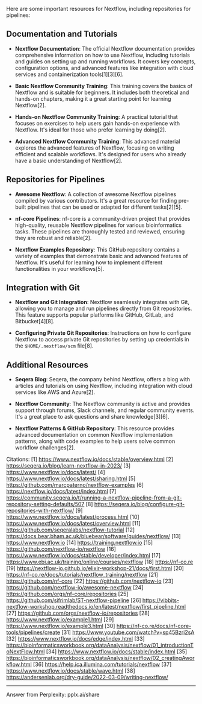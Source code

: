 Here are some important resources for Nextflow, including repositories for pipelines:

## Documentation and Tutorials

- **Nextflow Documentation**: The official Nextflow documentation provides comprehensive information on how to use Nextflow, including tutorials and guides on setting up and running workflows. It covers key concepts, configuration options, and advanced features like integration with cloud services and containerization tools[1][3][6].

- **Basic Nextflow Community Training**: This training covers the basics of Nextflow and is suitable for beginners. It includes both theoretical and hands-on chapters, making it a great starting point for learning Nextflow[2].

- **Hands-on Nextflow Community Training**: A practical tutorial that focuses on exercises to help users gain hands-on experience with Nextflow. It's ideal for those who prefer learning by doing[2].

- **Advanced Nextflow Community Training**: This advanced material explores the advanced features of Nextflow, focusing on writing efficient and scalable workflows. It's designed for users who already have a basic understanding of Nextflow[2].

## Repositories for Pipelines

- **Awesome Nextflow**: A collection of awesome Nextflow pipelines compiled by various contributors. It's a great resource for finding pre-built pipelines that can be used or adapted for different tasks[2][5].

- **nf-core Pipelines**: nf-core is a community-driven project that provides high-quality, reusable Nextflow pipelines for various bioinformatics tasks. These pipelines are thoroughly tested and reviewed, ensuring they are robust and reliable[2].

- **Nextflow Examples Repository**: This GitHub repository contains a variety of examples that demonstrate basic and advanced features of Nextflow. It's useful for learning how to implement different functionalities in your workflows[5].

## Integration with Git

- **Nextflow and Git Integration**: Nextflow seamlessly integrates with Git, allowing you to manage and run pipelines directly from Git repositories. This feature supports popular platforms like GitHub, GitLab, and Bitbucket[4][8].

- **Configuring Private Git Repositories**: Instructions on how to configure Nextflow to access private Git repositories by setting up credentials in the `$HOME/.nextflow/scm` file[8].

## Additional Resources

- **Seqera Blog**: Seqera, the company behind Nextflow, offers a blog with articles and tutorials on using Nextflow, including integration with cloud services like AWS and Azure[2].

- **Nextflow Community**: The Nextflow community is active and provides support through forums, Slack channels, and regular community events. It's a great place to ask questions and share knowledge[3][6].

- **Nextflow Patterns & GitHub Repository**: This resource provides advanced documentation on common Nextflow implementation patterns, along with code examples to help users solve common workflow challenges[2].

Citations:
[1] https://www.nextflow.io/docs/stable/overview.html
[2] https://seqera.io/blog/learn-nextflow-in-2023/
[3] https://www.nextflow.io/docs/latest/
[4] https://www.nextflow.io/docs/latest/sharing.html
[5] https://github.com/marcpaterno/nextflow-examples
[6] https://nextflow.io/docs/latest/index.html
[7] https://community.seqera.io/t/running-a-nextflow-pipeline-from-a-git-repository-setting-defaults/507
[8] https://seqera.io/blog/configure-git-repositories-with-nextflow/
[9] https://www.nextflow.io/docs/latest/process.html
[10] https://www.nextflow.io/docs/latest/overview.html
[11] https://github.com/seqeralabs/nextflow-tutorial
[12] https://docs.bear.bham.ac.uk/bluebear/software/guides/nextflow/
[13] https://www.nextflow.io
[14] https://training.nextflow.io
[15] https://github.com/nextflow-io/nextflow
[16] https://www.nextflow.io/docs/stable/developer/index.html
[17] https://www.ebi.ac.uk/training/online/courses/nextflow
[18] https://nf-co.re
[19] https://nextflow-io.github.io/elixir-workshop-21/docs/first.html
[20] https://nf-co.re/docs/tutorials/nextflow_training/nextflow
[21] https://github.com/nf-core
[22] https://github.com/nextflow-io
[23] https://github.com/nextflow-io/awesome-nextflow
[24] https://github.com/orgs/nf-core/repositories
[25] https://github.com/sifrimlab/ST-nextflow-pipeline
[26] https://vibbits-nextflow-workshop.readthedocs.io/en/latest/nextflow/first_pipeline.html
[27] https://github.com/orgs/nextflow-io/repositories
[28] https://www.nextflow.io/example1.html
[29] https://www.nextflow.io/example3.html
[30] https://nf-co.re/docs/nf-core-tools/pipelines/create
[31] https://www.youtube.com/watch?v=sp45Bzri2sA
[32] https://www.nextflow.io/docs/edge/index.html
[33] https://bioinformaticsworkbook.org/dataAnalysis/nextflow/01_introductionToNextFlow.html
[34] https://www.nextflow.io/docs/stable/index.html
[35] https://bioinformaticsworkbook.org/dataAnalysis/nextflow/02_creatingAworkflow.html
[36] https://help.ica.illumina.com/tutorials/nextflow
[37] https://www.nextflow.io/docs/stable/wave.html
[38] https://andersenlab.org/dry-guide/2022-03-09/writing-nextflow/

---
Answer from Perplexity: pplx.ai/share
